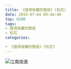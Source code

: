 ```yaml
---
title: 《值得收藏的壁纸》(松花)
date: 2019-07-04 09:44:40
top: 9100
tags: 
- 值得收藏的壁纸
- 松花
categories:

- 《值得收藏的壁纸》(松花)
---
```



![江南烧酒](https://raw.githubusercontent.com/zhaoolee/GraphBed/master/zhaoolee_images000002/5c874f25b09c48b55dec7932bbbad007.jpeg)



<!-- more -->
